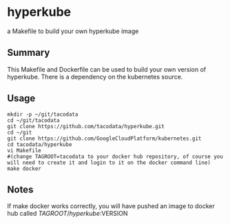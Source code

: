 # hyperkube

a Makefile to build your own hyperkube image

## Summary
This Makefile and Dockerfile can be used to build your own version
of hyperkube.  There is a dependency on the kubernetes source.


## Usage
```
mkdir -p ~/git/tacodata
cd ~/git/tacodata
git clone https://github.com/tacodata/hyperkube.git
cd ~/git
git clone https://github.com/GoogleCloudPlatform/kubernetes.git
cd tacodata/hyperkube
vi Makefile
#(change TAGROOT=tacodata to your docker hub repository, of course you will need to create it and login to it on the docker command line)
make docker
```

## Notes
If make docker works correctly, you will have pushed an image
to docker hub called $TAGROOT/hyperkube:$VERSION

